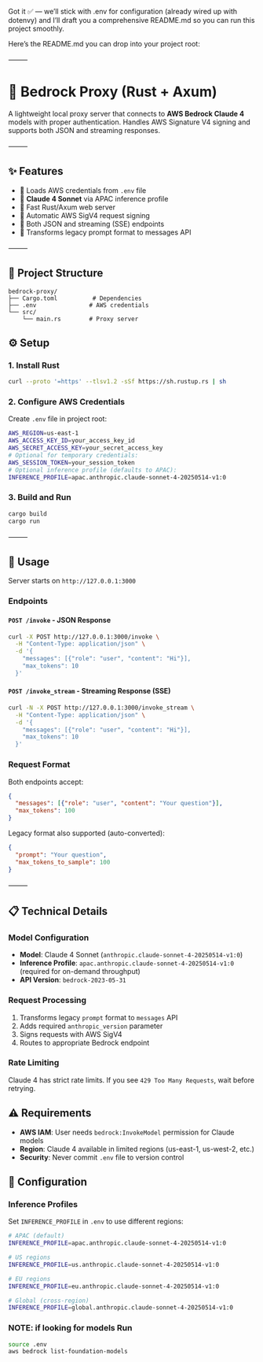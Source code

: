 Got it ✅ — we’ll stick with .env for configuration (already wired up with dotenvy) and I’ll draft you a comprehensive README.md so you can run this project smoothly.

Here’s the README.md you can drop into your project root:

⸻

# 🦀 Bedrock Proxy (Rust + Axum)

A lightweight local proxy server that connects to **AWS Bedrock Claude 4** models with proper authentication.
Handles AWS Signature V4 signing and supports both JSON and streaming responses.

⸻

## ✨ Features
- 🔑 Loads AWS credentials from `.env` file
- 🤖 **Claude 4 Sonnet** via APAC inference profile
- 🚀 Fast Rust/Axum web server
- 🔐 Automatic AWS SigV4 request signing
- 📡 Both JSON and streaming (SSE) endpoints
- 🔄 Transforms legacy prompt format to messages API

⸻

## 📂 Project Structure

```
bedrock-proxy/
├── Cargo.toml          # Dependencies
├── .env               # AWS credentials
└── src/
    └── main.rs        # Proxy server
```

## ⚙️ Setup

### 1. Install Rust
```bash
curl --proto '=https' --tlsv1.2 -sSf https://sh.rustup.rs | sh
```

### 2. Configure AWS Credentials
Create `.env` file in project root:
```bash
AWS_REGION=us-east-1
AWS_ACCESS_KEY_ID=your_access_key_id
AWS_SECRET_ACCESS_KEY=your_secret_access_key
# Optional for temporary credentials:
AWS_SESSION_TOKEN=your_session_token
# Optional inference profile (defaults to APAC):
INFERENCE_PROFILE=apac.anthropic.claude-sonnet-4-20250514-v1:0
```

### 3. Build and Run
```bash
cargo build
cargo run
```

⸻

## 🚀 Usage

Server starts on `http://127.0.0.1:3000`

### Endpoints

#### `POST /invoke` - JSON Response
```bash
curl -X POST http://127.0.0.1:3000/invoke \
  -H "Content-Type: application/json" \
  -d '{
    "messages": [{"role": "user", "content": "Hi"}],
    "max_tokens": 10
  }'
```

#### `POST /invoke_stream` - Streaming Response (SSE)
```bash
curl -N -X POST http://127.0.0.1:3000/invoke_stream \
  -H "Content-Type: application/json" \
  -d '{
    "messages": [{"role": "user", "content": "Hi"}],
    "max_tokens": 10
  }'
```

### Request Format
Both endpoints accept:
```json
{
  "messages": [{"role": "user", "content": "Your question"}],
  "max_tokens": 100
}
```

Legacy format also supported (auto-converted):
```json
{
  "prompt": "Your question",
  "max_tokens_to_sample": 100
}
```


⸻

## 📋 Technical Details

### Model Configuration
- **Model**: Claude 4 Sonnet (`anthropic.claude-sonnet-4-20250514-v1:0`)
- **Inference Profile**: `apac.anthropic.claude-sonnet-4-20250514-v1:0` (required for on-demand throughput)
- **API Version**: `bedrock-2023-05-31`

### Request Processing
1. Transforms legacy `prompt` format to `messages` API
2. Adds required `anthropic_version` parameter
3. Signs requests with AWS SigV4
4. Routes to appropriate Bedrock endpoint

### Rate Limiting
Claude 4 has strict rate limits. If you see `429 Too Many Requests`, wait before retrying.

## ⚠️ Requirements

- **AWS IAM**: User needs `bedrock:InvokeModel` permission for Claude models
- **Region**: Claude 4 available in limited regions (us-east-1, us-west-2, etc.)
- **Security**: Never commit `.env` file to version control

## 🔧 Configuration

### Inference Profiles
Set `INFERENCE_PROFILE` in `.env` to use different regions:

```bash
# APAC (default)
INFERENCE_PROFILE=apac.anthropic.claude-sonnet-4-20250514-v1:0

# US regions
INFERENCE_PROFILE=us.anthropic.claude-sonnet-4-20250514-v1:0

# EU regions
INFERENCE_PROFILE=eu.anthropic.claude-sonnet-4-20250514-v1:0

# Global (cross-region)
INFERENCE_PROFILE=global.anthropic.claude-sonnet-4-20250514-v1:0
```


### NOTE: if looking for models Run
```sh
source .env
aws bedrock list-foundation-models
```
